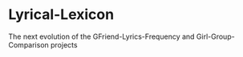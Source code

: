 # Lyrical-Lexicon
The next evolution of the GFriend-Lyrics-Frequency and Girl-Group-Comparison projects
